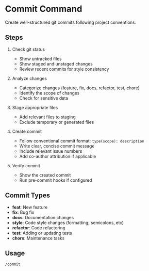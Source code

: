 # Commit Command

Create well-structured git commits following project conventions.

## Steps

1. Check git status
   - Show untracked files
   - Show staged and unstaged changes
   - Review recent commits for style consistency

2. Analyze changes
   - Categorize changes (feature, fix, docs, refactor, test, chore)
   - Identify the scope of changes
   - Check for sensitive data

3. Stage appropriate files
   - Add relevant files to staging
   - Exclude temporary or generated files

4. Create commit
   - Follow conventional commit format: `type(scope): description`
   - Write clear, concise commit message
   - Include relevant issue numbers
   - Add co-author attribution if applicable

5. Verify commit
   - Show the created commit
   - Run pre-commit hooks if configured

## Commit Types

- **feat**: New feature
- **fix**: Bug fix
- **docs**: Documentation changes
- **style**: Code style changes (formatting, semicolons, etc)
- **refactor**: Code refactoring
- **test**: Adding or updating tests
- **chore**: Maintenance tasks

## Usage

```
/commit
```